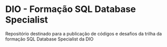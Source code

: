 # DIO - Formação SQL Database Specialist
Repositório destinado para a publicação de códigos e desafios da trilha da formação SQL Database Specialist da DIO
